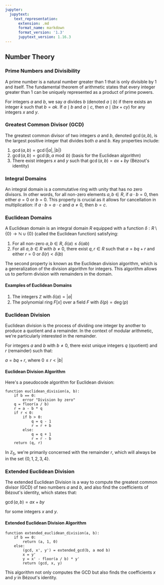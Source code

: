 ```yaml
---
jupyter:
  jupytext:
    text_representation:
      extension: .md
      format_name: markdown
      format_version: '1.3'
      jupytext_version: 1.16.3
---
```


## Number Theory

### Prime Numbers and Divisibility

A prime number is a natural number greater than 1 that is only divisible by 1 and itself. The fundamental theorem of arithmetic states that every integer greater than 1 can be uniquely represented as a product of prime powers.

For integers $a$ and $b$, we say $a$ divides $b$ (denoted $a \mid b$) if there exists an integer $k$ such that $b = ak$. If $a \mid b$ and $a \mid c$, then $a \mid (bx + cy)$ for any integers $x$ and $y$.

### Greatest Common Divisor (GCD)

The greatest common divisor of two integers $a$ and $b$, denoted $\gcd(a,b)$, is the largest positive integer that divides both $a$ and $b$. Key properties include:

1. $\gcd(a,b) = \gcd(|a|,|b|)$
2. $\gcd(a,b) = \gcd(b, a \bmod b)$ (basis for the Euclidean algorithm)
3. There exist integers $x$ and $y$ such that $\gcd(a,b) = ax + by$ (Bézout's identity)

### Integral Domains

An integral domain is a commutative ring with unity that has no zero divisors. In other words, for all non-zero elements $a, b \in R$, if $a \cdot b = 0$, then either $a = 0$ or $b = 0$. This property is crucial as it allows for cancellation in multiplication: if $a \cdot b = a \cdot c$ and $a \neq 0$, then $b = c$.

### Euclidean Domains

A Euclidean domain is an integral domain $R$ equipped with a function $\delta: R \setminus \{0\} \to \mathbb{N} \cup \{0\}$ (called the Euclidean function) satisfying:

1. For all non-zero $a, b \in R$, $\delta(a) \leq \delta(ab)$
2. For all $a, b \in R$ with $b \neq 0$, there exist $q, r \in R$ such that $a = bq + r$ and either $r = 0$ or $\delta(r) < \delta(b)$

The second property is known as the Euclidean division algorithm, which is a generalization of the division algorithm for integers. This algorithm allows us to perform division with remainders in the domain.

#### Examples of Euclidean Domains

1. The integers $\mathbb{Z}$ with $\delta(a) = |a|$
2. The polynomial ring $F[x]$ over a field $F$ with $\delta(p) = \deg(p)$

### Euclidean Division

Euclidean division is the process of dividing one integer by another to produce a quotient and a remainder. In the context of modular arithmetic, we're particularly interested in the remainder.

For integers $a$ and $b$ with $b \neq 0$, there exist unique integers $q$ (quotient) and $r$ (remainder) such that:

$a = bq + r$, where $0 \leq r < |b|$

#### Euclidean Division Algorithm

Here's a pseudocode algorithm for Euclidean division:

```
function euclidean_division(a, b):
    if b == 0:
        error "Division by zero"
    q = floor(a / b)
    r = a - b * q
    if r < 0:
        if b > 0:
            q = q - 1
            r = r + b
        else:
            q = q + 1
            r = r - b
    return (q, r)
```

In $\mathbb{Z}_5$, we're primarily concerned with the remainder $r$, which will always be in the set $\{0, 1, 2, 3, 4\}$.

### Extended Euclidean Division

The extended Euclidean Division is a way to compute the greatest common divisor (GCD) of two numbers $a$ and $b$, and also find the coefficients of Bézout's identity, which states that:

$\gcd(a,b) = ax + by$

for some integers $x$ and $y$.

#### Extended Euclidean Division Algorithm

```
function extended_euclidean_division(a, b):
    if b == 0:
        return (a, 1, 0)
    else:
        (gcd, x', y') = extended_gcd(b, a mod b)
        x = y'
        y = x' - floor(a / b) * y'
        return (gcd, x, y)
```

This algorithm not only computes the GCD but also finds the coefficients $x$ and $y$ in Bézout's identity.
